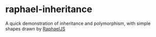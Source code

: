 raphael-inheritance
===================

A quick demonstration of inheritance and polymorphism, with simple shapes drawn by [RaphaelJS](http://raphaeljs.com/)

